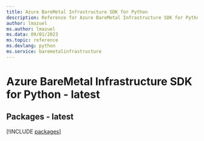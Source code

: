 ```yaml
---
title: Azure BareMetal Infrastructure SDK for Python
description: Reference for Azure BareMetal Infrastructure SDK for Python
author: lmazuel
ms.author: lmazuel
ms.data: 09/01/2023
ms.topic: reference
ms.devlang: python
ms.service: baremetalinfrastructure
---
```

# Azure BareMetal Infrastructure SDK for Python - latest
## Packages - latest
[!INCLUDE [packages](baremetal-infrastructure-index.md)]